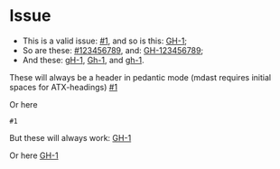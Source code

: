 # Issue

-   This is a valid issue: [#1](https://github.com/wooorm/mdast/issues/1), and so is this: [GH-1](https://github.com/wooorm/mdast/issues/1);
-   So are these: [#123456789](https://github.com/wooorm/mdast/issues/123456789), and: [GH-123456789](https://github.com/wooorm/mdast/issues/123456789);
-   And these: [gH-1](https://github.com/wooorm/mdast/issues/1), [Gh-1](https://github.com/wooorm/mdast/issues/1), and [gh-1](https://github.com/wooorm/mdast/issues/1).

These will always be a header in pedantic mode (mdast requires initial spaces for ATX-headings)
[#1](https://github.com/wooorm/mdast/issues/1)

Or here

    #1

But these will always work:
[GH-1](https://github.com/wooorm/mdast/issues/1)

Or here
    [GH-1](https://github.com/wooorm/mdast/issues/1)
